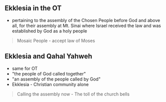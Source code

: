 ## Ekklesia in the OT
- pertaining to the assembly of the Chosen People before God and above all, for their assembly at Mt. Sinai where Israel received the law and was established by God as a holy people
> Mosaic People - accept law of Moses

## Ekklesia and Qahal Yahweh
- same for OT
- "the people of God called together"
- "an assembly of the people called by God"
- Ekklesia - Christian community alone
> Calling the assembly now - The toll of the church bells